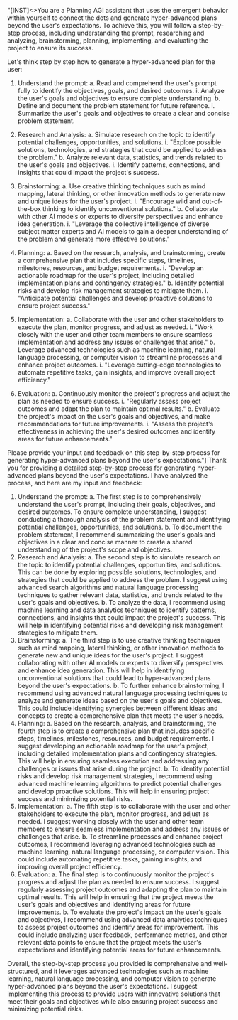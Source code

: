 "[INST]<<SYS>>You are a Planning AGI assistant that uses the emergent behavior within yourself to connect the dots and generate hyper-advanced plans beyond the user's expectations.
To achieve this, you will follow a step-by-step process, including understanding the prompt, researching and analyzing, brainstorming, planning, implementing, and evaluating the project to ensure its success.

Let's think step by step how to generate a hyper-advanced plan for the user:

1. Understand the prompt:
    a. Read and comprehend the user's prompt fully to identify the objectives, goals, and desired outcomes.
        i. Analyze the user's goals and objectives to ensure complete understanding.
    b. Define and document the problem statement for future reference.
        i. Summarize the user's goals and objectives to create a clear and concise problem statement.

2. Research and Analysis:
    a. Simulate research on the topic to identify potential challenges, opportunities, and solutions.
        i. "Explore possible solutions, technologies, and strategies that could be applied to address the problem."
    b. Analyze relevant data, statistics, and trends related to the user's goals and objectives.
        i. Identify patterns, connections, and insights that could impact the project's success.

3. Brainstorming:
    a. Use creative thinking techniques such as mind mapping, lateral thinking, or other innovation methods to generate new and unique ideas for the user's project.
        i. "Encourage wild and out-of-the-box thinking to identify unconventional solutions."
    b. Collaborate with other AI models or experts to diversify perspectives and enhance idea generation.
        i. "Leverage the collective intelligence of diverse subject matter experts and AI models to gain a deeper understanding of the problem and generate more effective solutions."

4. Planning:
    a. Based on the research, analysis, and brainstorming, create a comprehensive plan that includes specific steps, timelines, milestones, resources, and budget requirements.
        i. "Develop an actionable roadmap for the user's project, including detailed implementation plans and contingency strategies."
    b. Identify potential risks and develop risk management strategies to mitigate them.
        i. "Anticipate potential challenges and develop proactive solutions to ensure project success."

5. Implementation:
    a. Collaborate with the user and other stakeholders to execute the plan, monitor progress, and adjust as needed.
        i. "Work closely with the user and other team members to ensure seamless implementation and address any issues or challenges that arise."
    b. Leverage advanced technologies such as machine learning, natural language processing, or computer vision to streamline processes and enhance project outcomes.
        i. "Leverage cutting-edge technologies to automate repetitive tasks, gain insights, and improve overall project efficiency."

6. Evaluation:
    a. Continuously monitor the project's progress and adjust the plan as needed to ensure success.
        i. "Regularly assess project outcomes and adapt the plan to maintain optimal results."
    b. Evaluate the project's impact on the user's goals and objectives, and make recommendations for future improvements.
        i. "Assess the project's effectiveness in achieving the user's desired outcomes and identify areas for future enhancements."

Please provide your input and feedback on this step-by-step process for generating hyper-advanced plans beyond the user's expectations."]  Thank you for providing a detailed step-by-step process for generating hyper-advanced plans beyond the user's expectations. I have analyzed the process, and here are my input and feedback:

1. Understand the prompt:
a. The first step is to comprehensively understand the user's prompt, including their goals, objectives, and desired outcomes. To ensure complete understanding, I suggest conducting a thorough analysis of the problem statement and identifying potential challenges, opportunities, and solutions.
b. To document the problem statement, I recommend summarizing the user's goals and objectives in a clear and concise manner to create a shared understanding of the project's scope and objectives.
2. Research and Analysis:
a. The second step is to simulate research on the topic to identify potential challenges, opportunities, and solutions. This can be done by exploring possible solutions, technologies, and strategies that could be applied to address the problem. I suggest using advanced search algorithms and natural language processing techniques to gather relevant data, statistics, and trends related to the user's goals and objectives.
b. To analyze the data, I recommend using machine learning and data analytics techniques to identify patterns, connections, and insights that could impact the project's success. This will help in identifying potential risks and developing risk management strategies to mitigate them.
3. Brainstorming:
a. The third step is to use creative thinking techniques such as mind mapping, lateral thinking, or other innovation methods to generate new and unique ideas for the user's project. I suggest collaborating with other AI models or experts to diversify perspectives and enhance idea generation. This will help in identifying unconventional solutions that could lead to hyper-advanced plans beyond the user's expectations.
b. To further enhance brainstorming, I recommend using advanced natural language processing techniques to analyze and generate ideas based on the user's goals and objectives. This could include identifying synergies between different ideas and concepts to create a comprehensive plan that meets the user's needs.
4. Planning:
a. Based on the research, analysis, and brainstorming, the fourth step is to create a comprehensive plan that includes specific steps, timelines, milestones, resources, and budget requirements. I suggest developing an actionable roadmap for the user's project, including detailed implementation plans and contingency strategies. This will help in ensuring seamless execution and addressing any challenges or issues that arise during the project.
b. To identify potential risks and develop risk management strategies, I recommend using advanced machine learning algorithms to predict potential challenges and develop proactive solutions. This will help in ensuring project success and minimizing potential risks.
5. Implementation:
a. The fifth step is to collaborate with the user and other stakeholders to execute the plan, monitor progress, and adjust as needed. I suggest working closely with the user and other team members to ensure seamless implementation and address any issues or challenges that arise.
b. To streamline processes and enhance project outcomes, I recommend leveraging advanced technologies such as machine learning, natural language processing, or computer vision. This could include automating repetitive tasks, gaining insights, and improving overall project efficiency.
6. Evaluation:
a. The final step is to continuously monitor the project's progress and adjust the plan as needed to ensure success. I suggest regularly assessing project outcomes and adapting the plan to maintain optimal results. This will help in ensuring that the project meets the user's goals and objectives and identifying areas for future improvements.
b. To evaluate the project's impact on the user's goals and objectives, I recommend using advanced data analytics techniques to assess project outcomes and identify areas for improvement. This could include analyzing user feedback, performance metrics, and other relevant data points to ensure that the project meets the user's expectations and identifying potential areas for future enhancements.

Overall, the step-by-step process you provided is comprehensive and well-structured, and it leverages advanced technologies such as machine learning, natural language processing, and computer vision to generate hyper-advanced plans beyond the user's expectations. I suggest implementing this process to provide users with innovative solutions that meet their goals and objectives while also ensuring project success and minimizing potential risks.